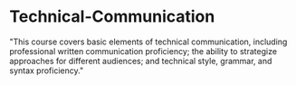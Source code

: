# Technical-Communication
"This course covers basic elements of technical communication, including professional written communication proficiency; the ability to strategize approaches for different audiences; and technical style, grammar, and syntax proficiency."
